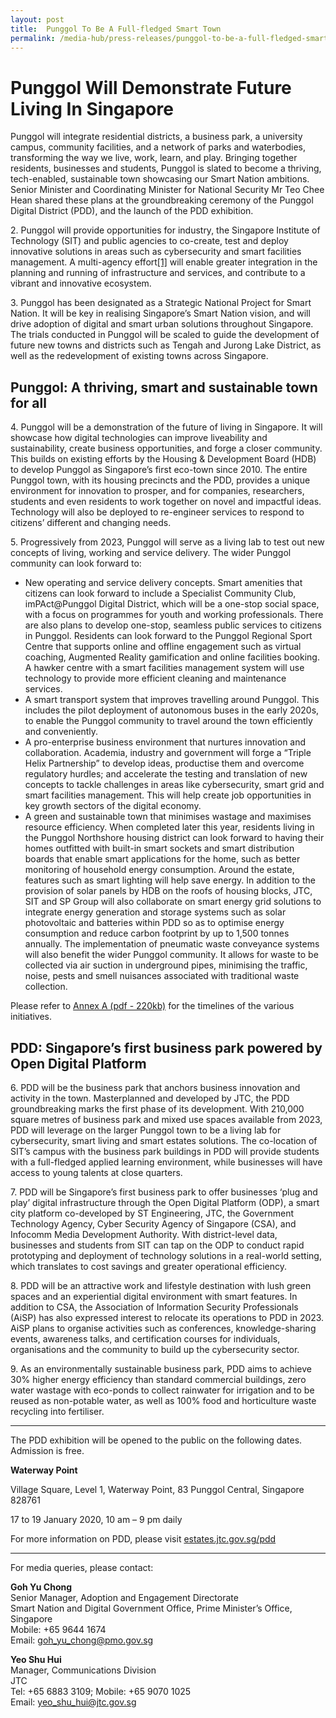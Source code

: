 ```yaml
---
layout: post
title:  Punggol To Be A Full-fledged Smart Town
permalink: /media-hub/press-releases/punggol-to-be-a-full-fledged-smart-town
---
```


# Punggol Will Demonstrate Future Living In Singapore

Punggol will integrate residential districts, a business park, a university campus, community facilities, and a network of parks and waterbodies, transforming the way we live, work, learn, and play. Bringing together residents, businesses and students, Punggol is slated to become a thriving, tech-enabled, sustainable town showcasing our Smart Nation ambitions. Senior Minister and Coordinating Minister for National Security Mr Teo Chee Hean shared these plans at the groundbreaking ceremony of the Punggol Digital District (PDD), and the launch of the PDD exhibition.

2\.  Punggol will provide opportunities for industry, the Singapore Institute of Technology (SIT) and public agencies to co-create, test and deploy innovative solutions in areas such as cybersecurity and smart facilities management. A multi-agency effort[[1]](file:///C:/Users/Goh%20Yu%20Chong/Downloads/Press%20release%20-%20Punggol%20town_Final_16%20Jan.docx#_ftn1)  will enable greater integration in the planning and running of infrastructure and services, and contribute to a vibrant and innovative ecosystem.

3\.  Punggol has been designated as a Strategic National Project for Smart Nation. It will be key in realising Singapore’s Smart Nation vision, and will drive adoption of digital and smart urban solutions throughout Singapore. The trials conducted in Punggol will be scaled to guide the development of future new towns and districts such as Tengah and Jurong Lake District, as well as the redevelopment of existing towns across Singapore.

## Punggol: A thriving, smart and sustainable town for all

4\.  Punggol will be a demonstration of the future of living in Singapore. It will showcase how digital technologies can improve liveability and sustainability, create business opportunities, and forge a closer community. This builds on existing efforts by the Housing & Development Board (HDB) to develop Punggol as Singapore’s first eco-town since 2010. The entire Punggol town, with its housing precincts and the PDD, provides a unique environment for innovation to prosper, and for companies, researchers, students and even residents to work together on novel and impactful ideas. Technology will also be deployed to re-engineer services to respond to citizens’ different and changing needs.

5\.  Progressively from 2023, Punggol will serve as a living lab to test out new concepts of living, working and service delivery. The wider Punggol community can look forward to:

  * New operating and service delivery concepts. Smart amenities that citizens can look forward to include a Specialist Community Club, imPAct@Punggol Digital District, which will be a one-stop social space, with a focus on programmes for youth and working professionals. There are also plans to develop one-stop, seamless public services to citizens in Punggol. Residents can look forward to the Punggol Regional Sport Centre that supports online and offline engagement such as virtual coaching, Augmented Reality gamification and online facilities booking. A hawker centre with a smart facilities management system will use technology to provide more efficient cleaning and maintenance services.
  * A smart transport system that improves travelling around Punggol. This includes the pilot deployment of autonomous buses in the early 2020s, to enable the Punggol community to travel around the town efficiently and conveniently.
  * A pro-enterprise business environment that nurtures innovation and collaboration. Academia, industry and government will forge a “Triple Helix Partnership” to develop ideas, productise them and overcome regulatory hurdles; and accelerate the testing and translation of new concepts to tackle challenges in areas like cybersecurity, smart grid and smart facilities management. This will help create job opportunities in key growth sectors of the digital economy.
  * A green and sustainable town that minimises wastage and maximises resource efficiency. When completed later this year,  residents living in the Punggol Northshore housing district can look forward to having their homes outfitted with built-in smart sockets and smart distribution boards that enable smart applications for the home, such as better monitoring of household energy consumption. Around the estate, features such as smart lighting will help save energy. In addition to the provision of solar panels by HDB on the roofs of housing blocks, JTC, SIT and SP Group will also collaborate on smart energy grid solutions to integrate energy generation and storage systems such as solar photovoltaic and batteries within PDD so as to optimise energy consumption and reduce carbon footprint by up to 1,500 tonnes annually. The implementation of pneumatic waste conveyance systems will also benefit the wider Punggol community. It allows for waste to be collected via air suction in underground pipes, minimising the traffic, noise, pests and smell nuisances associated with traditional waste collection.

Please refer to  [Annex A (pdf - 220kb)](/files/press-releases/2020/punggol-annex-a.pdf) for the timelines of the various initiatives.

## PDD: Singapore’s first business park powered by Open Digital Platform

6\.  PDD will be the business park that anchors business innovation and activity in the town. Masterplanned and developed by JTC, the PDD groundbreaking marks the first phase of its development. With 210,000 square metres of business park and mixed use spaces available from 2023, PDD will leverage on the larger Punggol town to be a living lab for cybersecurity, smart living and smart estates solutions. The co-location of SIT’s campus with the business park buildings in PDD will provide students with a full-fledged applied learning environment, while businesses will have access to young talents at close quarters.

7\.  PDD will be Singapore’s first business park to offer businesses ‘plug and play’ digital infrastructure through the Open Digital Platform (ODP), a smart city platform co-developed by ST Engineering, JTC, the Government Technology Agency, Cyber Security Agency of Singapore (CSA), and Infocomm Media Development Authority. With district-level data, businesses and students from SIT can tap on the ODP to conduct rapid prototyping and deployment of technology solutions in a real-world setting, which translates to cost savings and greater operational efficiency.

8\.  PDD will be an attractive work and lifestyle destination with lush green spaces and an experiential digital environment with smart features. In addition to CSA, the Association of Information Security Professionals (AiSP) has also expressed interest to relocate its operations to PDD in 2023. AiSP plans to organise activities such as conferences, knowledge-sharing events, awareness talks, and certification courses for individuals, organisations and the community to build up the cybersecurity sector.

9\.  As an environmentally sustainable business park, PDD aims to achieve 30% higher energy efficiency than standard commercial buildings, zero water wastage with eco-ponds to collect rainwater for irrigation and to be reused as non-potable water, as well as 100% food and horticulture waste recycling into fertiliser.

---

The PDD exhibition will be opened to the public on the following dates. Admission is free.

**Waterway Point**

Village Square, Level 1, Waterway Point, 83 Punggol Central, Singapore 828761

17 to 19 January 2020, 10 am – 9 pm daily

For more information on PDD, please visit [estates.jtc.gov.sg/pdd](http://estates.jtc.gov.sg/pdd)

---

For media queries, please contact:

**Goh Yu Chong**<br>
Senior Manager, Adoption and Engagement Directorate<br>
Smart Nation and Digital Government Office, Prime Minister’s Office, Singapore<br>
Mobile: +65 9644 1674<br>
Email: [goh_yu_chong@pmo.gov.sg](mailto:goh_yu_chong@pmo.gov.sg)

**Yeo Shu Hui**<br>
Manager, Communications Division<br>
JTC<br>
Tel: +65 6883 3109; Mobile: +65 9070 1025<br>
Email:  [yeo_shu_hui@jtc.gov.sg](mailto:yeo_shu_hui@jtc.gov.sg)
